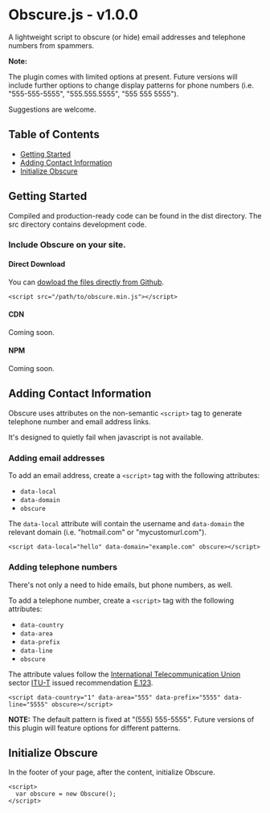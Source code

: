 # Obscure.js - v1.0.0

A lightweight script to obscure (or hide) email addresses and telephone numbers from spammers.

**Note:** 

The plugin comes with limited options at present. Future versions will include further options to change display patterns for phone numbers (i.e. "555-555-5555", "555.555.5555", "555 555 5555").

Suggestions are welcome.

## Table of Contents

* [Getting Started](#getting-started)
* [Adding Contact Information](#adding-contact-information)
* [Initialize Obscure](#intialize-obscure)

## Getting Started

Compiled and production-ready code can be found in the dist directory. The src directory contains development code.

### Include Obscure on your site.

#### Direct Download

You can [dowload the files directly from Github](https://github.com/jsphpndr/obscurejs/raw/main/dist/scripts/obscure.min.js).

```
<script src="/path/to/obscure.min.js"></script>

```

#### CDN

Coming soon.

#### NPM

Coming soon.

## Adding Contact Information

Obscure uses attributes on the non-semantic `<script>` tag to generate telephone number and email address links.

It's designed to quietly fail when javascript is not available.

### Adding email addresses

To add an email address, create a `<script>` tag with the following attributes:

* `data-local`
* `data-domain`
* `obscure`

The `data-local` attribute will contain the username and `data-domain` the relevant domain (i.e. "hotmail.com" or "mycustomurl.com").

```
<script data-local="hello" data-domain="example.com" obscure></script>

```

### Adding telephone numbers

There's not only a need to hide emails, but phone numbers, as well.

To add a telephone number, create a `<script>` tag with the following attributes:

* `data-country`
* `data-area`
* `data-prefix`
* `data-line`
* `obscure`

The attribute values follow the <a href="https://en.wikipedia.org/wiki/International_Telecommunication_Union" target="_blank">International Telecommunication Union</a> sector <a href="https://en.wikipedia.org/wiki/ITU-T" target="_blank">ITU-T</a> issued recommendation <a href="https://en.wikipedia.org/wiki/E.123" target="_blank">E.123</a>.

```
<script data-country="1" data-area="555" data-prefix="5555" data-line="5555" obscure></script>

```

**NOTE:** The default pattern is fixed at "(555) 555-5555". Future versions of this plugin will feature options for different patterns.

## Initialize Obscure

In the footer of your page, after the content, initialize Obscure.

```
<script>
  var obscure = new Obscure();
</script>

```
